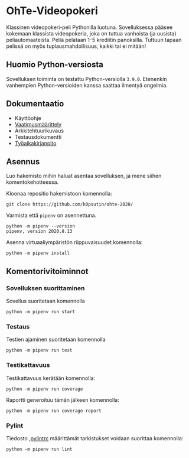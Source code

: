 # OhTe-Videopokeri

Klassinen videopokeri-peli Pythonilla luotuna. Sovelluksessa pääsee kokemaan klassista videopokeria, joka on tuttua vanhoista (ja uusista) peliautomaateista. Peliä pelataan 1-5 krediitin panoksilla. Tuttuun tapaan pelissä on myös tuplausmahdollisuus, kaikki tai ei mitään!

## Huomio Python-versiosta

Sovelluksen toiminta on testattu Python-versiolla `3.9.0`. Etenenkin vanhempien Python-versioiden kanssa saattaa ilmentyä ongelmia.

## Dokumentaatio

- Käyttöohje
- [Vaatimusmäärittely](dokumentaatio/vaatimusmaarittely.md)
- Arkkitehtuurikuvaus
- Testausdokumentti
- [Työaikakirjanpito](dokumentaatio/tyoaikakirjanpito.md)

## Asennus

Luo hakemisto mihin haluat asentaa sovelluksen, ja mene siihen komentokehotteessa.

Kloonaa repositio hakemistoon komennolla:

```
git clone https://github.com/k0psutin/ohte-2020/
```

Varmista että `pipenv` on asennettuna.

```
python -m pipenv --version
pipenv, version 2020.8.13
```

Asenna virtuaaliympäristön riippuvaisuudet komennolla:

```
python -m pipenv install
```

## Komentorivitoiminnot

### Sovelluksen suorittaminen

Sovellus suoritetaan komennolla

```
python -m pipenv run start
```

### Testaus

Testien ajaminen suoritetaan komennolla

```
python -m pipenv run test
```

### Testikattavuus

Testikattavuus kerätään komennolla:

```
python -m pipenv run coverage
```

Raportti generoituu tämän jälkeen komennolla:

```
python -m pipenv run coverage-report
```

### Pylint

Tiedosto [.pylintrc](.pylintrc) määrittämät tarkistukset voidaan suorittaa komennolla:

```
python -m pipenv run lint
```
